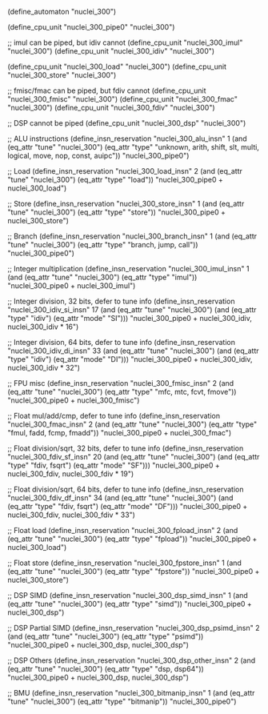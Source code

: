 (define_automaton "nuclei_300")

(define_cpu_unit "nuclei_300_pipe0" "nuclei_300")

;; imul can be piped, but idiv cannot
(define_cpu_unit "nuclei_300_imul" "nuclei_300")
(define_cpu_unit "nuclei_300_idiv" "nuclei_300")

(define_cpu_unit "nuclei_300_load" "nuclei_300")
(define_cpu_unit "nuclei_300_store" "nuclei_300")

;; fmisc/fmac can be piped, but fdiv cannot
(define_cpu_unit "nuclei_300_fmisc" "nuclei_300")
(define_cpu_unit "nuclei_300_fmac" "nuclei_300")
(define_cpu_unit "nuclei_300_fdiv" "nuclei_300")

;; DSP cannot be piped
(define_cpu_unit "nuclei_300_dsp" "nuclei_300")

;; ALU instructions
(define_insn_reservation "nuclei_300_alu_insn" 1
  (and (eq_attr "tune" "nuclei_300")
    (eq_attr "type" "unknown, arith, shift, slt, multi, logical, move, nop, const, auipc"))
  "nuclei_300_pipe0")

;; Load
(define_insn_reservation "nuclei_300_load_insn" 2
  (and (eq_attr "tune" "nuclei_300")
       (eq_attr "type" "load"))
  "nuclei_300_pipe0 + nuclei_300_load")

;; Store
(define_insn_reservation "nuclei_300_store_insn" 1
  (and (eq_attr "tune" "nuclei_300")
       (eq_attr "type" "store"))
  "nuclei_300_pipe0 + nuclei_300_store")

;; Branch
(define_insn_reservation "nuclei_300_branch_insn" 1
  (and (eq_attr "tune" "nuclei_300")
       (eq_attr "type" "branch, jump, call"))
  "nuclei_300_pipe0")

;; Integer multiplication
(define_insn_reservation "nuclei_300_imul_insn" 1
  (and (eq_attr "tune" "nuclei_300")
       (eq_attr "type" "imul"))
  "nuclei_300_pipe0 + nuclei_300_imul")

;; Integer division, 32 bits, defer to tune info
(define_insn_reservation "nuclei_300_idiv_si_insn" 17
  (and (eq_attr "tune" "nuclei_300")
       (and (eq_attr "type" "idiv")
            (eq_attr "mode" "SI")))
  "nuclei_300_pipe0 + nuclei_300_idiv, nuclei_300_idiv * 16")

;; Integer division, 64 bits, defer to tune info
(define_insn_reservation "nuclei_300_idiv_di_insn" 33
  (and (eq_attr "tune" "nuclei_300")
       (and (eq_attr "type" "idiv")
            (eq_attr "mode" "DI")))
  "nuclei_300_pipe0 + nuclei_300_idiv, nuclei_300_idiv * 32")

;; FPU misc
(define_insn_reservation "nuclei_300_fmisc_insn" 2
  (and (eq_attr "tune" "nuclei_300")
       (eq_attr "type" "mfc, mtc, fcvt, fmove"))
  "nuclei_300_pipe0 + nuclei_300_fmisc")

;; Float mul/add/cmp, defer to tune info
(define_insn_reservation "nuclei_300_fmac_insn" 2
  (and (eq_attr "tune" "nuclei_300")
       (eq_attr "type" "fmul, fadd, fcmp, fmadd"))
  "nuclei_300_pipe0 + nuclei_300_fmac")

;; Float division/sqrt, 32 bits, defer to tune info
(define_insn_reservation "nuclei_300_fdiv_sf_insn" 20
  (and (eq_attr "tune" "nuclei_300")
       (and (eq_attr "type" "fdiv, fsqrt")
            (eq_attr "mode" "SF")))
  "nuclei_300_pipe0 + nuclei_300_fdiv, nuclei_300_fdiv * 19")

;; Float division/sqrt, 64 bits, defer to tune info
(define_insn_reservation "nuclei_300_fdiv_df_insn" 34
  (and (eq_attr "tune" "nuclei_300")
       (and (eq_attr "type" "fdiv, fsqrt")
            (eq_attr "mode" "DF")))
  "nuclei_300_pipe0 + nuclei_300_fdiv, nuclei_300_fdiv * 33")

;; Float load
(define_insn_reservation "nuclei_300_fpload_insn" 2
  (and (eq_attr "tune" "nuclei_300")
       (eq_attr "type" "fpload"))
  "nuclei_300_pipe0 + nuclei_300_load")

;; Float store
(define_insn_reservation "nuclei_300_fpstore_insn" 1
  (and (eq_attr "tune" "nuclei_300")
       (eq_attr "type" "fpstore"))
  "nuclei_300_pipe0 + nuclei_300_store")

;; DSP SIMD
(define_insn_reservation "nuclei_300_dsp_simd_insn" 1
  (and (eq_attr "tune" "nuclei_300")
       (eq_attr "type" "simd"))
  "nuclei_300_pipe0 + nuclei_300_dsp")

;; DSP Partial SIMD
(define_insn_reservation "nuclei_300_dsp_psimd_insn" 2
  (and (eq_attr "tune" "nuclei_300")
       (eq_attr "type" "psimd"))
  "nuclei_300_pipe0 + nuclei_300_dsp, nuclei_300_dsp")

;; DSP Others
(define_insn_reservation "nuclei_300_dsp_other_insn" 2
  (and (eq_attr "tune" "nuclei_300")
       (eq_attr "type" "dsp, dsp64"))
  "nuclei_300_pipe0 + nuclei_300_dsp, nuclei_300_dsp")

;; BMU
(define_insn_reservation "nuclei_300_bitmanip_insn" 1
  (and (eq_attr "tune" "nuclei_300")
       (eq_attr "type" "bitmanip"))
  "nuclei_300_pipe0")
